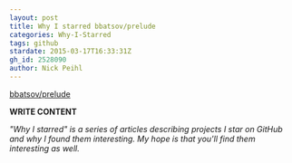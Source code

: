 ```yaml
---
layout: post
title: Why I starred bbatsov/prelude
categories: Why-I-Starred
tags: github
stardate: 2015-03-17T16:33:31Z
gh_id: 2528090
author: Nick Peihl
---
```


[bbatsov/prelude](https://github.com/bbatsov/prelude)

**WRITE CONTENT**

*"Why I starred" is a series of articles describing projects I star on GitHub and why I found them interesting. My hope is that you'll find them interesting as well.*

